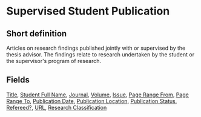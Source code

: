 # Supervised Student Publication
## Short definition
Articles on research findings published jointly with or supervised by the thesis advisor. The findings relate to research undertaken by the student or the supervisor's program of research.
## Fields
[Title](../Object-Fields/Supervised%20Student%20Publication/Title.md),
[Student Full Name](../Object-Fields/Supervised%20Student%20Publication/Student%20Full%20Name.md),
[Journal](../Object-Fields/Supervised%20Student%20Publication/Journal.md),
[Volume](../Object-Fields/Supervised%20Student%20Publication/Volume.md),
[Issue](../Object-Fields/Supervised%20Student%20Publication/Issue.md),
[Page Range From](../Object-Fields/Supervised%20Student%20Publication/Page%20Range%20From.md),
[Page Range To](../Object-Fields/Supervised%20Student%20Publication/Page%20Range%20To.md),
[Publication Date](../Object-Fields/Supervised%20Student%20Publication/Publication%20Date.md),
[Publication Location](../Object-Fields/Supervised%20Student%20Publication/Publication%20Location.md),
[Publication Status](../Object-Fields/Supervised%20Student%20Publication/Publication%20Status.md),
[Refereed?](../Object-Fields/Supervised%20Student%20Publication/Refereed.md),
[URL](../Object-Fields/Supervised%20Student%20Publication/URL.md),
[Research Classification](../Object-Fields/Supervised%20Student%20Publication/Research%20Classification.md)
